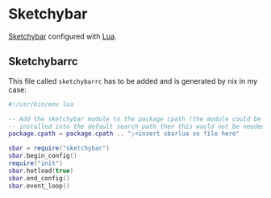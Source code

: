 # Sketchybar

[Sketchybar](https://github.com/FelixKratz/SketchyBar) configured with
[Lua](https://github.com/FelixKratz/SbarLua).

## Sketchybarrc

This file called `sketchybarrc` has to be added and is generated by nix in my
case:

```lua
#!/usr/bin/env lua

-- Add the sketchybar module to the package cpath (the module could be
-- installed into the default search path then this would not be needed)
package.cpath = package.cpath .. ";<insert sbarlua so file here"

sbar = require("sketchybar")
sbar.begin_config()
require("init")
sbar.hotload(true)
sbar.end_config()
sbar.event_loop()
```
